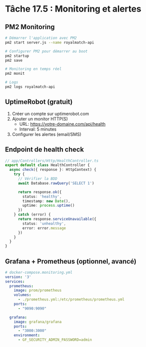 # Tâche 17.5 : Monitoring et alertes

## PM2 Monitoring
```bash
# Démarrer l'application avec PM2
pm2 start server.js --name royalmatch-api

# Configurer PM2 pour démarrer au boot
pm2 startup
pm2 save

# Monitoring en temps réel
pm2 monit

# Logs
pm2 logs royalmatch-api
```

## UptimeRobot (gratuit)
1. Créer un compte sur uptimerobot.com
2. Ajouter un monitor HTTP(S)
   - URL: https://votre-domaine.com/api/health
   - Interval: 5 minutes
3. Configurer les alertes (email/SMS)

## Endpoint de health check
```typescript
// app/Controllers/Http/HealthController.ts
export default class HealthController {
  async check({ response }: HttpContext) {
    try {
      // Vérifier la BDD
      await Database.rawQuery('SELECT 1')

      return response.ok({
        status: 'healthy',
        timestamp: new Date(),
        uptime: process.uptime()
      })
    } catch (error) {
      return response.serviceUnavailable({
        status: 'unhealthy',
        error: error.message
      })
    }
  }
}
```

## Grafana + Prometheus (optionnel, avancé)
```yaml
# docker-compose.monitoring.yml
version: '3'
services:
  prometheus:
    image: prom/prometheus
    volumes:
      - ./prometheus.yml:/etc/prometheus/prometheus.yml
    ports:
      - "9090:9090"

  grafana:
    image: grafana/grafana
    ports:
      - "3000:3000"
    environment:
      - GF_SECURITY_ADMIN_PASSWORD=admin
```
